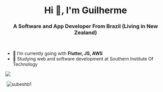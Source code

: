 <h1 align="center">Hi 👋, I'm Guilherme</h1>
<h3 align="center">A Software and App Developer From Brazil (Living in New Zealand)</h3>

<br/>

- 🌱 I’m currently going with **Flutter, JS, AWS**
- 🌱 Studying web and software development at Southern Institute Of Technology

<img src="https://github-profile-trophy.vercel.app/?username=guijacobus2&theme=dracula&column=3&margin-w=15&margin-h=15(https://github.com/ryo-ma/github-profile-trophy">

<p>&nbsp;<img align="center" src="https://github-readme-stats.vercel.app/api?username=guijacobus2&show_icons=true&count_private=true&theme=dark" alt="subeshb1" /></p>


